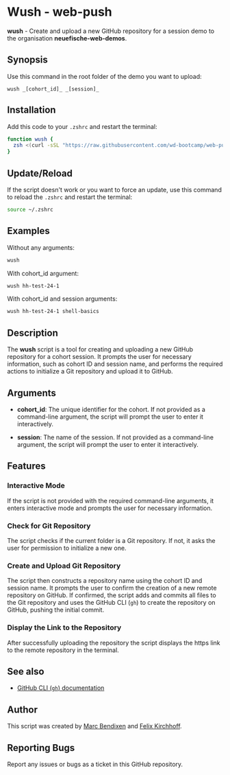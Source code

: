 # Wush - web-push

**wush** - Create and upload a new GitHub repository for a session demo to the organisation **neuefische-web-demos**.

## Synopsis

Use this command in the root folder of the demo you want to upload:

```
wush _[cohort_id]_ _[session]_
```

## Installation

Add this code to your `.zshrc` and restart the terminal:

```bash
function wush {
  zsh <(curl -sSL "https://raw.githubusercontent.com/wd-bootcamp/web-push/main/wush.sh") $@
}
```

## Update/Reload

If the script doesn't work or you want to force an update, use this command to reload the `.zshrc` and restart the terminal:

```bash
source ~/.zshrc
```

## Examples

Without any arguments:

```bash
wush
```

With cohort_id argument:

```bash
wush hh-test-24-1
```

With cohort_id and session arguments:

```bash
wush hh-test-24-1 shell-basics
```

## Description

The **wush** script is a tool for creating and uploading a new GitHub repository for a cohort session. It prompts the user for necessary information, such as cohort ID and session name, and performs the required actions to initialize a Git repository and upload it to GitHub.

## Arguments

- **cohort_id**: The unique identifier for the cohort. If not provided as a command-line argument, the script will prompt the user to enter it interactively.

- **session**: The name of the session. If not provided as a command-line argument, the script will prompt the user to enter it interactively.

## Features

### Interactive Mode

If the script is not provided with the required command-line arguments, it enters interactive mode and prompts the user for necessary information.

### Check for Git Repository

The script checks if the current folder is a Git repository. If not, it asks the user for permission to initialize a new one.

### Create and Upload Git Repository

The script then constructs a repository name using the cohort ID and session name. It prompts the user to confirm the creation of a new remote repository on GitHub. If confirmed, the script adds and commits all files to the Git repository and uses the GitHub CLI (`gh`) to create the repository on GitHub, pushing the initial commit.

### Display the Link to the Repository

After successfully uploading the repository the script displays the https link to the remote repository in the terminal.

## See also

- [GitHub CLI (`gh`) documentation](https://cli.github.com/manual/)

## Author

This script was created by [Marc Bendixen](https://github.com/marcbendixen) and [Felix Kirchhoff](https://github.com/f-kirchhoff).

## Reporting Bugs

Report any issues or bugs as a ticket in this GitHub repository.
